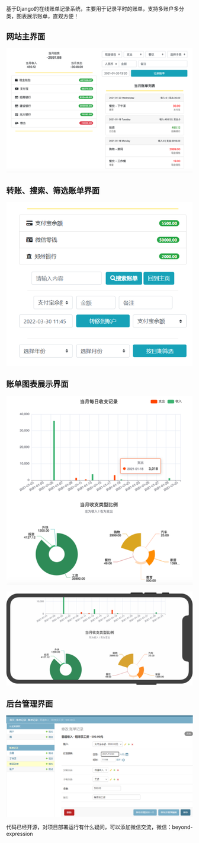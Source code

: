 基于Django的在线账单记录系统，主要用于记录平时的账单，支持多账户多分类，图表展示账单，直观方便！

## 网站主界面

![img](README.assets/image-8.png)

## 转账、搜索、筛选账单界面

![image-20220330123153570](README.assets/image-20220330123153570.png)



## 账单图表展示界面

![img](README.assets/image-10.png)

![img](README.assets/image-12.png)

## 后台管理界面

![image-20220330123352563](README.assets/image-20220330123352563.png)

代码已经开源，对项目部署运行有什么疑问，可以添加微信交流，微信：beyond-expression